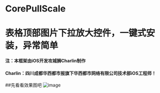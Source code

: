 # CorePullScale 
# 表格顶部图片下拉放大控件，一键式安装，异常简单

#### 注：本框架由iOS开发攻城狮Charlin制作
#### Charlin：四川成都华西都市报旗下华西都市网络有限公司技术部iOS工程师！


##先看看效果图吧
![image](./img/1.png)

